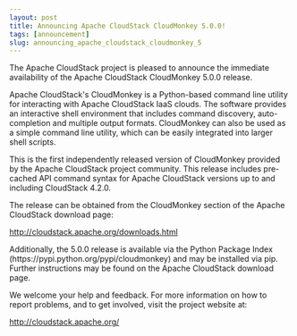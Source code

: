 ```yaml
---
layout: post
title: Announcing Apache CloudStack CloudMonkey 5.0.0!
tags: [announcement]
slug: announcing_apache_cloudstack_cloudmonkey_5
---
```

<p>The Apache CloudStack project is pleased to announce the immediate availability
of the Apache CloudStack CloudMonkey 5.0.0 release.</p>

<p>Apache CloudStack's CloudMonkey is a Python-based command line utility for
interacting with Apache CloudStack IaaS clouds.  The software provides
an interactive shell environment that includes command discovery,
auto-completion and multiple output formats. CloudMonkey can also be
used as a simple command line utility, which can be easily integrated
into larger shell scripts.</p>

<p>This is the first independently released version of CloudMonkey provided
by the Apache CloudStack project community.  This release includes
pre-cached API command syntax for Apache CloudStack versions up to
and including CloudStack 4.2.0.</p>

<p>The release can be obtained from the CloudMonkey section of the Apache
CloudStack download page:</p>

<p><a href="http://cloudstack.apache.org/downloads.html">http://cloudstack.apache.org/downloads.html</a></p>

<p>Additionally, the 5.0.0 release is available via the Python Package
Index (https://pypi.python.org/pypi/cloudmonkey) and may be installed
via pip. Further instructions may be found on the Apache CloudStack
download page.</p>

<p>We welcome your help and feedback. For more information on how to report
problems, and to get involved, visit the project website at:</p>

<p><a href="http://cloudstack.apache.org/">http://cloudstack.apache.org/</a></p>
